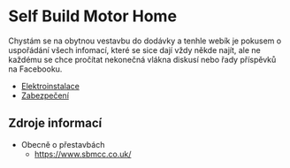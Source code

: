 # Self Build Motor Home

Chystám se na obytnou vestavbu do dodávky a tenhle webík je pokusem o 
uspořádání všech infomací, které se sice dají vždy někde najít, ale 
ne každému se chce pročítat nekonečná vlákna diskusí nebo řady příspěvků
na Facebooku.

* [Elektroinstalace](electricity.md)
* [Zabezpečení](security.md)

## Zdroje informací

* Obecně o přestavbách
  * https://www.sbmcc.co.uk/
